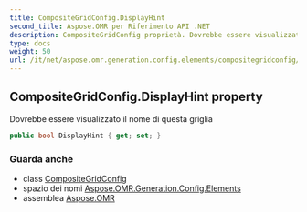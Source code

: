 ```yaml
---
title: CompositeGridConfig.DisplayHint
second_title: Aspose.OMR per Riferimento API .NET
description: CompositeGridConfig proprietà. Dovrebbe essere visualizzato il nome di questa griglia
type: docs
weight: 50
url: /it/net/aspose.omr.generation.config.elements/compositegridconfig/displayhint/
---
```

## CompositeGridConfig.DisplayHint property

Dovrebbe essere visualizzato il nome di questa griglia

```csharp
public bool DisplayHint { get; set; }
```

### Guarda anche

* class [CompositeGridConfig](../)
* spazio dei nomi [Aspose.OMR.Generation.Config.Elements](../../compositegridconfig/)
* assemblea [Aspose.OMR](../../../)


